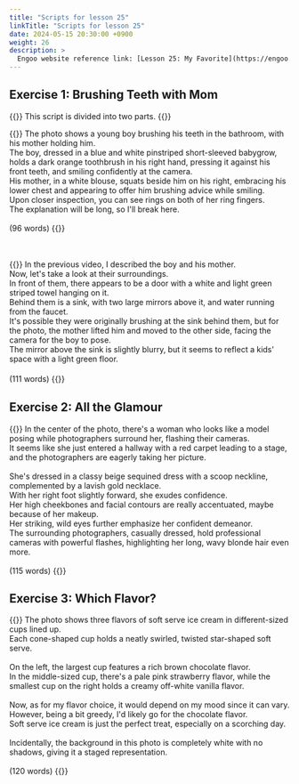 ```yaml
---
title: "Scripts for lesson 25"
linkTitle: "Scripts for lesson 25"
date: 2024-05-15 20:30:00 +0900
weight: 26
description: >
  Engoo website reference link: [Lesson 25: My Favorite](https://engoo.com/app/lessons/describing-pictures-intermediate-describing-pictures-my-favorite/gRNhGk9dEeeCmdvjlLrlcw?category_id=P_HriMOnEeifo0O-yMP42w&course_id=ZZasjsOnEeiHZVOMC0VfdA)
---
```


## Exercise 1: Brushing Teeth with Mom

{{<alert>}}
This script is divided into two parts.
{{</alert>}}

{{<card header="**1st script**">}}
The photo shows a young boy brushing his teeth in the bathroom, with his mother holding him. <br/>
The boy, dressed in a blue and white pinstriped short-sleeved babygrow, holds a dark orange toothbrush in his right hand, pressing it against his front teeth, and smiling confidently at the camera. <br/>
His mother, in a white blouse, squats beside him on his right, embracing his lower chest and appearing to offer him brushing advice while smiling. <br/>
Upon closer inspection, you can see rings on both of her ring fingers.<br/>
The explanation will be long, so I'll break here.<br/>
<br/>
(96 words)
{{</card>}}

　

{{<card header="**2nd script**">}}
In the previous video, I described the boy and his mother. <br/>
Now, let's take a look at their surroundings. <br/>
In front of them, there appears to be a door with a white and light green striped towel hanging on it. <br/>
Behind them is a sink, with two large mirrors above it, and water running from the faucet. <br/>
It's possible they were originally brushing at the sink behind them, but for the photo, the mother lifted him and moved to the other side, facing the camera for the boy to pose. <br/>
The mirror above the sink is slightly blurry, but it seems to reflect a kids' space with a light green floor.<br/>
<br/>
(111 words)
{{</card>}}
　

## Exercise 2: All the Glamour

{{<card header="**Script**">}}
In the center of the photo, there's a woman who looks like a model posing while photographers surround her, flashing their cameras. <br/>
It seems like she just entered a hallway with a red carpet leading to a stage, and the photographers are eagerly taking her picture.<br/>
<br/>
She's dressed in a classy beige sequined dress with a scoop neckline, complemented by a lavish gold necklace.<br/>
With her right foot slightly forward, she exudes confidence.<br/>
Her high cheekbones and facial contours are really accentuated, maybe because of her makeup. <br/>
Her striking, wild eyes further emphasize her confident demeanor.<br/>
The surrounding photographers, casually dressed, hold professional cameras with powerful flashes, highlighting her long, wavy blonde hair even more.<br/>
<br/>
(115 words)
{{</card>}}

## Exercise 3: Which Flavor?

{{<card header="**Script**">}}
The photo shows three flavors of soft serve ice cream in different-sized cups lined up. <br/>
Each cone-shaped cup holds a neatly swirled, twisted star-shaped soft serve.<br/>
<br/>
On the left, the largest cup features a rich brown chocolate flavor. <br/>
In the middle-sized cup, there's a pale pink strawberry flavor, while the smallest cup on the right holds a creamy off-white vanilla flavor.<br/>
<br/>
Now, as for my flavor choice, it would depend on my mood since it can vary. <br/>
However, being a bit greedy, I'd likely go for the chocolate flavor. <br/>
Soft serve ice cream is just the perfect treat, especially on a scorching day.<br/>
<br/>
Incidentally, the background in this photo is completely white with no shadows, giving it a staged representation.<br/>
<br/>
(120 words)
{{</card>}}

